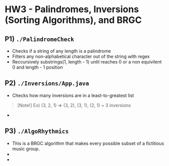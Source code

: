 # HW3 - Palindromes, Inversions (Sorting Algorithms), and BRGC
## P1) `./PalindromeCheck`
- Checks if a string of any length is a palindrome
- Filters any non-alphabetical character out of the string with regex
- Reccursively substrings(1, length - 1) until reaches 0 or a non equivilent 0 and length - 1 position

## P2) `./Inversions/App.java`
- Checks how many inversions are in a least-to-greatest list
> [Note!]
> Ex) (3, 2, 1) => (3, 2), (3, 1), (2, 1) = 3 inversions
- 

## P3) `./AlgoRhythmics`
- This is a BRGC algorithm that makes every possible subset of a fictitious music group.
- 
- 